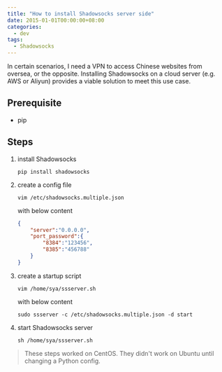 ```yaml
---
title: "How to install Shadowsocks server side"
date: 2015-01-01T00:00:00+08:00
categories:
  - dev
tags:
  - Shadowsocks
---
```



In certain scenarios, I need a VPN to access Chinese websites from oversea, or the opposite. Installing Shadowsocks on a cloud server (e.g. AWS or Aliyun) provides a viable solution to meet this use case.

## Prerequisite

- pip


## Steps

1. install Shadowsocks

    ```shell
    pip install shadowsocks
    ```

1. create a config file

    ```shell
    vim /etc/shadowsocks.multiple.json
    ```

    with below content

    ```json
    {
        "server":"0.0.0.0",
        "port_password":{
            "8384":"123456",
            "8385":"456788"
        }
    }
    ```

1. create a startup script
    
    ```shell
    vim /home/sya/ssserver.sh
    ```
    
    with below content
    ```shell
    sudo ssserver -c /etc/shadowsocks.multiple.json -d start
    ```

1. start Shadowsocks server
    
    ```shell
    sh /home/sya/ssserver.sh
    ```


>These steps worked on CentOS. They didn't work on Ubuntu until changing a Python config.